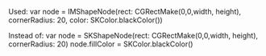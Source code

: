 Used: 
var node = IMShapeNode(rect: CGRectMake(0,0,width, height), cornerRadius: 20, color: SKColor.blackColor())

Instead of:
var node = SKShapeNode(rect: CGRectMake(0,0,width, height), cornerRadius: 20)
node.fillColor = SKColor.blackColor()
